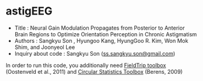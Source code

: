 # astigEEG

- Title              : Neural Gain Modulation Propagates from Posterior to Anterior Brain Regions to Optimize Orientation Perception in Chronic Astigmatism
- Authors            : Sangkyu Son , Hyungoo Kang, HyungGoo R. Kim, Won Mok Shim, and Joonyeol Lee
- Inquiry about code : Sangkyu Son (ss.sangkyu.son@gmail.com)

In order to run this code, you additionally need [FieldTrip toolbox](https://www.fieldtriptoolbox.org/) (Oostenveld et al., 2011) and [Circular Statistics Toolbox](https://www.mathworks.com/matlabcentral/fileexchange/10676-circular-statistics-toolbox-directional-statistics) (Berens, 2009)
